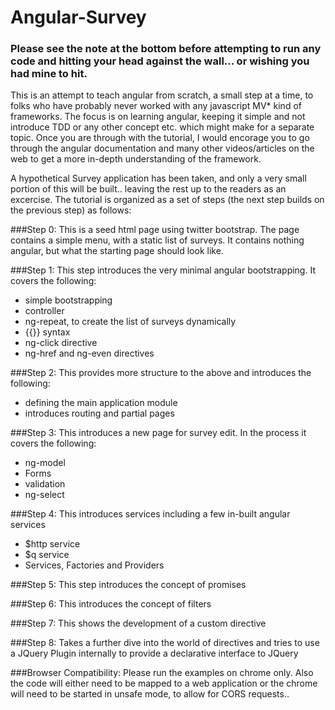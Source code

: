 Angular-Survey
==============

### Please see the note at the bottom before attempting to run any code and hitting your head against the wall... or wishing you had mine to hit.

This is an attempt to teach angular from scratch, a small step at a time, to folks who have probably never worked with any javascript MV* kind of frameworks.
The focus is on learning angular, keeping it simple and not introduce TDD or any other concept etc. which might make for a separate topic.
Once you are through with the tutorial, I would encorage you to go through the angular documentation and many other videos/articles on the web to get a more in-depth understanding of the framework.

A hypothetical Survey application has been taken, and only a very small portion of this will be built.. leaving the rest up to the readers as an excercise.
The tutorial is organized as a set of steps (the next step builds on the previous step) as follows:

###Step 0: 
This is a seed html page using twitter bootstrap. 
The page contains a simple menu, with a static list of surveys. It contains nothing angular, but what the starting page should look like.

###Step 1: 
This step introduces the very minimal angular bootstrapping. It covers the following:
* simple bootstrapping
* controller
* ng-repeat, to create the list of surveys dynamically
* {{}} syntax
* ng-click directive
* ng-href and ng-even directives

###Step 2: 
This provides more structure to the above and introduces the following:
* defining the main application module
* introduces routing and partial pages

###Step 3: 
This introduces a new page for survey edit. In the process it covers the following:
* ng-model
* Forms
* validation
* ng-select

###Step 4: 
This introduces services including a few in-built angular services
* $http service
* $q service
* Services, Factories and Providers


###Step 5: This step introduces the concept of promises


###Step 6: This introduces the concept of filters


###Step 7: This shows the development of a custom directive


###Step 8: Takes a further dive into the world of directives and tries to use a JQuery Plugin internally to provide a declarative interface to JQuery


###Browser Compatibility: Please run the examples on chrome only. Also the code will either need to be mapped to a web application or the chrome will need to be started in unsafe mode, to allow for CORS requests..


